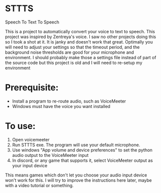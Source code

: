 # STTTS
Speech To Text To Speech

This is a project to automatically convert your voice to text to speech. This project was inspired by Zentreya's voice.
I saw no other projects doing this so I took a shot at it. It is janky and doesn't work that great. Optimally you will need to adjust your settings so that the timeout period, and the background noise thresholds are good for your microphone and environment. I should probably make those a settings file instead of part of the source code but this project is old and I will need to re-setup my environment

# Prerequisite: 
- Install a program to re-route audio, such as VoiceMeeter
- Windows must have the voice you want installed
# To use:
1) Open voicemeeter
2) Run STTTS exe. The program will use your default microphone.
3) Use windows "App volume and device preferences" to set the python audio output to the VoiceMeeter input
4) In discord, or any game that supports it, select VoiceMeeter output as your input device

This means games which don't let you choose your audio input device won't work for this.
I will try to improve the instructions here later, maybe with a video tutorial or something.
